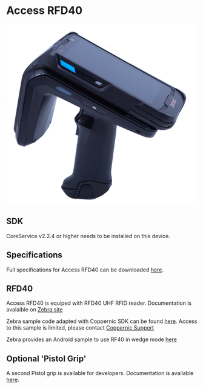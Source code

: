 Access RFD40
======

![](/img/devices/access-rfd40.png)

SDK
------------
CoreService v2.2.4 or higher needs to be installed on this device.

Specifications
--------------

Full specifications for Access RFD40 can be downloaded [here](https://www.coppernic.fr/en/documentations/).

RFD40
----------------

Access RFD40 is equiped with RFD40 UHF RFID reader. Documentation is avalaible on [Zebra site](https://www.zebra.com/gb/en/products/rfid/rfid-handhelds/rfd40.html)

Zebra sample code adapted with Coppernic SDK can be found [here](https://gitlab.com/Coppernic/Android/External/123rfid_mobile). Access to this sample is limited, please contact [Coppernic Support](mailto://support@coppernic.fr)

Zebra provides an Android sample to use RF40 in wedge mode [here](https://www.zebra.com/us/en/support-downloads/software/demo/rfid-wedge.html)

Optional 'Pistol Grip'
-----------

A second Pistol grip is available for developers. Documentation is available [here](/docs/product/access#optional-pistol-grip).
